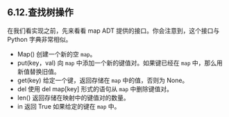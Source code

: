 ## 6.12.查找树操作

在我们看实现之前，先来看看 map ADT 提供的接口。你会注意到，这个接口与Python 字典非常相似。

* Map() 创建一个新的空 `map`。
* put(key，val) 向 `map` 中添加一个新的键值对。如果键已经在 `map` 中，那么用新值替换旧值。
* get(key) 给定一个键，返回存储在 `map` 中的值，否则为 None。
* del 使用 del map[key] 形式的语句从 `map` 中删除键值对。
* len() 返回存储在映射中的键值对的数量。
* in 返回 True 如果给定的键在 `map` 中。

